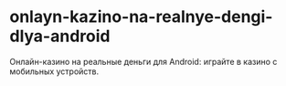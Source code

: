 # onlayn-kazino-na-realnye-dengi-dlya-android
Онлайн-казино на реальные деньги для Android: играйте в казино с мобильных устройств.
